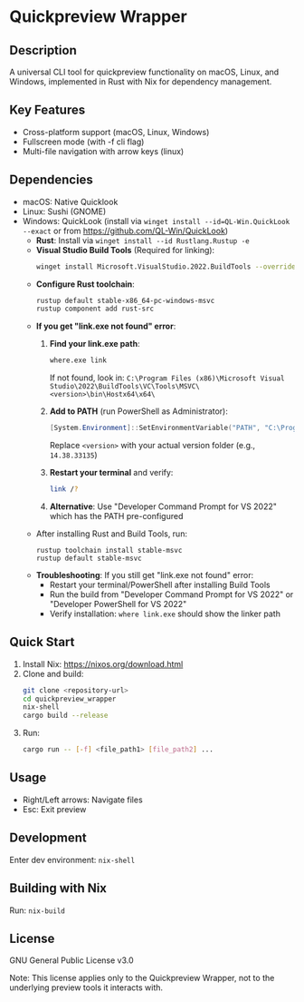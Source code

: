 # Quickpreview Wrapper

## Description
A universal CLI tool for quickpreview functionality on macOS, Linux, and Windows, implemented in Rust with Nix for dependency management.

## Key Features
- Cross-platform support (macOS, Linux, Windows)
- Fullscreen mode (with -f cli flag)
- Multi-file navigation with arrow keys (linux)

## Dependencies
- macOS: Native Quicklook
- Linux: Sushi (GNOME)
- Windows: QuickLook (install via `winget install --id=QL-Win.QuickLook --exact` or from https://github.com/QL-Win/QuickLook)
  - **Rust**: Install via `winget install --id Rustlang.Rustup -e`
  - **Visual Studio Build Tools** (Required for linking): 
    ```bash
    winget install Microsoft.VisualStudio.2022.BuildTools --override "--add Microsoft.VisualStudio.Workload.VCTools --includeRecommended --quiet"
    ```
  - **Configure Rust toolchain**:
    ```bash
    rustup default stable-x86_64-pc-windows-msvc
    rustup component add rust-src
    ```
  - **If you get "link.exe not found" error**:
    1. **Find your link.exe path**:
       ```bash
       where.exe link
       ```
       If not found, look in: `C:\Program Files (x86)\Microsoft Visual Studio\2022\BuildTools\VC\Tools\MSVC\<version>\bin\Hostx64\x64\`
    
    2. **Add to PATH** (run PowerShell as Administrator):
       ```powershell
       [System.Environment]::SetEnvironmentVariable("PATH", "C:\Program Files (x86)\Microsoft Visual Studio\2022\BuildTools\VC\Tools\MSVC\<version>\bin\Hostx64\x64;" + $env:PATH, "Machine")
       ```
       Replace `<version>` with your actual version folder (e.g., `14.38.33135`)
    
    3. **Restart your terminal** and verify:
       ```bash
       link /?
       ```
    
    4. **Alternative**: Use "Developer Command Prompt for VS 2022" which has the PATH pre-configured
  - After installing Rust and Build Tools, run:
    ```
    rustup toolchain install stable-msvc
    rustup default stable-msvc
    ```
  - **Troubleshooting**: If you still get "link.exe not found" error:
    - Restart your terminal/PowerShell after installing Build Tools
    - Run the build from "Developer Command Prompt for VS 2022" or "Developer PowerShell for VS 2022"
    - Verify installation: `where link.exe` should show the linker path

## Quick Start
1. Install Nix: https://nixos.org/download.html
2. Clone and build:
   ```sh
   git clone <repository-url>
   cd quickpreview_wrapper
   nix-shell
   cargo build --release
   ```
3. Run:
   ```sh
   cargo run -- [-f] <file_path1> [file_path2] ...
   ```

## Usage
- Right/Left arrows: Navigate files
- Esc: Exit preview

## Development
Enter dev environment: `nix-shell`

## Building with Nix
Run: `nix-build`

## License
GNU General Public License v3.0

Note: This license applies only to the Quickpreview Wrapper, not to the underlying preview tools it interacts with.
